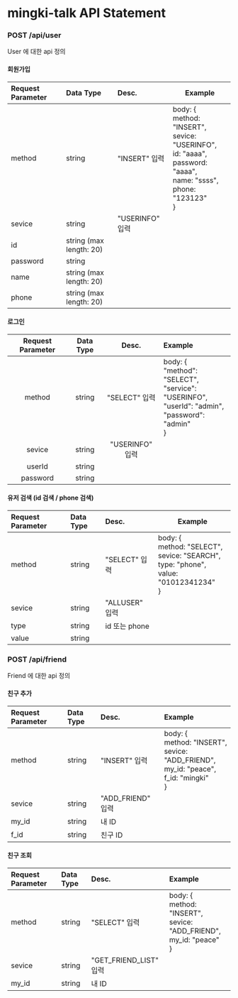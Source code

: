 # mingki-talk API Statement

### POST /api/user

User 에 대한 api 정의

#### 회원가입

| Request Parameter | Data Type               | Desc.           | Example                                                      |
| :---------------- | :---------------------- | :-------------- | ------------------------------------------------------------ |
| method            | string                  | "INSERT" 입력   | body: {<br />  method: "INSERT",<br />  sevice: "USERINFO",<br />  id: "aaaa",<br />  password: "aaaa",<br />  name: "ssss",<br />  phone: "123123" <br />} |
| sevice            | string                  | "USERINFO" 입력 |                                                              |
| id                | string (max length: 20) |                 |                                                              |
| password          | string                  |                 |                                                              |
| name              | string (max length: 20) |                 |                                                              |
| phone             | string (max length: 20) |                 |                                                              |

#### 로그인

| Request Parameter | Data Type |      Desc.      | Example                                                      |
| :---------------: | :-------: | :-------------: | :----------------------------------------------------------- |
|      method       |  string   |  "SELECT" 입력  | body: {<br /> "method": "SELECT",<br /> "service": "USERINFO",<br /> "userId": "admin",<br /> "password": "admin"<br />} |
|      sevice       |  string   | "USERINFO" 입력 |                                                              |
|      userId       |  string   |                 |                                                              |
|     password      |  string   |                 |                                                              |

#### 유저 검색 (id 검색 / phone 검색)

| Request Parameter | Data Type | Desc.          | Example                                                      |
| :---------------- | :-------- | :------------- | ------------------------------------------------------------ |
| method            | string    | "SELECT" 입력  | body: {<br />  method: "SELECT",<br />  sevice: "SEARCH",<br />  type: "phone",<br />  value: "01012341234" <br />} |
| sevice            | string    | "ALLUSER" 입력 |                                                              |
| type              | string    | id 또는 phone  |                                                              |
| value             | string    |                |                                                              |

 

 

### POST /api/friend

Friend 에 대한 api 정의

#### 친구 추가

| Request Parameter | Data Type | Desc.             | Example                                                      |
| :---------------- | :-------- | :---------------- | :----------------------------------------------------------- |
| method            | string    | "INSERT" 입력     | body: {<br />  method: "INSERT",<br />  sevice: "ADD_FRIEND",<br />  my_id: "peace",<br />  f_id: "mingki" <br />} |
| sevice            | string    | "ADD_FRIEND" 입력 |                                                              |
| my_id             | string    | 내 ID             |                                                              |
| f_id              | string    | 친구 ID           |                                                              |

#### 친구 조회

| Request Parameter | Data Type | Desc.                  | Example                                                      |
| :---------------- | :-------- | :--------------------- | :----------------------------------------------------------- |
| method            | string    | "SELECT" 입력          | body: {<br />  method: "INSERT",<br />  sevice: "ADD_FRIEND",<br />  my_id: "peace" <br />} |
| sevice            | string    | "GET_FRIEND_LIST" 입력 |                                                              |
| my_id             | string    | 내 ID                  |                                                              |

 

 